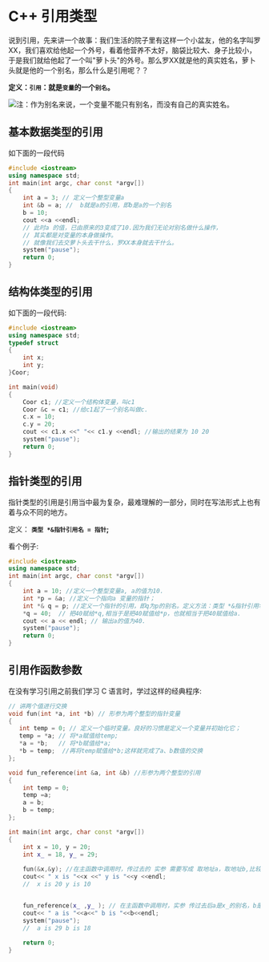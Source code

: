 # C++ 引用类型
说到引用，先来讲一个故事：我们生活的院子里有这样一个小盆友，他的名字叫罗XX，我们喜欢给他起一个外号，看着他营养不太好，脑袋比较大、身子比较小，于是我们就给他起了一个叫"萝卜头"的外号。那么罗XX就是他的真实姓名，萝卜头就是他的一个别名，那么什么是引用呢？？

**定义：`引用`：就是`变量`的一个`别名`。**


![注：作为别名来说，一个变量不能只有别名，而没有自己的真实姓名。](./images/reference.png)

## 基本数据类型的引用
如下面的一段代码

```cpp
#include <iostream>
using namespace std;
int main(int argc, char const *argv[])
{
    int a = 3; // 定义一个整型变量a
    int &b = a; //  b就是a的引用，即b是a的一个别名
    b = 10;
    cout <<a <<endl; 
    // 此时a 的值，已由原来的3变成了10.因为我们无论对别名做什么操作，
    // 其实都是对变量的本身做操作。
    // 就像我们去交萝卜头去干什么，罗XX本身就去干什么。
    system("pause");
    return 0; 
}
```
## 结构体类型的引用
如下面的一段代码:
```cpp
#include <iostream>
using namespace std;
typedef struct
{
    int x;
    int y;
}Coor;

int main(void)
{
    Coor c1; //定义一个结构体变量，叫c1
    Coor &c = c1; //给c1起了一个别名叫做c.
    c.x = 10;
    c.y = 20;
    cout << c1.x <<" "<< c1.y <<endl; //输出的结果为 10 20
    system("pause");
    return 0;
}   
```

## 指针类型的引用

指针类型的引用是引用当中最为复杂，最难理解的一部分，同时在写法形式上也有着与众不同的地方。

定义：
 **`类型 *&指针引用名 = 指针`;**

看个例子:
```cpp
#include <iostream>
using namespace std;
int main(int argc, char const *argv[])
{
    int a = 10; //定义一个整型变量a, a的值为10.
    int *p = &a; //定义一个指向a 变量的指针；
    int *& q = p; //定义一个指针的引用，即q为p的别名。定义方法：类型 *&指针引用名 = 指针；
    *q = 40;  // 把40赋给*q,相当于是把40赋值给*p，也就相当于把40赋值给a.
    cout << a << endl; // 输出a的值为40.
    system("pause");
    return 0;
}
```
## 引用作函数参数
在没有学习引用之前我们学习 C 语言时，学过这样的经典程序:
```cpp
// 讲两个值进行交换
void fun(int *a, int *b) // 形参为两个整型的指针变量
{
   int temp = 0; // 定义一个临时变量。良好的习惯是定义一个变量并初始化它；
   temp = *a; // 将*a赋值给temp;
   *a = *b;   // 将*b赋值给*a;
   *b = temp;  //再将temp赋值给*b;这样就完成了a、b数值的交换
};
```

```cpp
void fun_reference(int &a, int &b) //形参为两个整型的引用
{
    int temp = 0;
    temp =a;
    a = b;
    b = temp;
};

int main(int argc, char const *argv[])
{    
    int x = 10, y = 20;
    int x_ = 18, y_ = 29;
    
    fun(&x,&y); //在主函数中调用时，传过去的 实参 需要写成 取地址a，取地址b,比较麻烦，也不易理解。
    cout<< " x is "<<x <<" y is "<<y <<endl;
    //  x is 20 y is 10


    fun_reference(x_ ,y_ ); // 在主函数中调用时，实参 传过去后a是x_的别名，b是y_的别名。
    cout<< " a is "<<a<<" b is "<<b<<endl;
    system("pause");
    //  a is 29 b is 18
    
    return 0;
}
```


